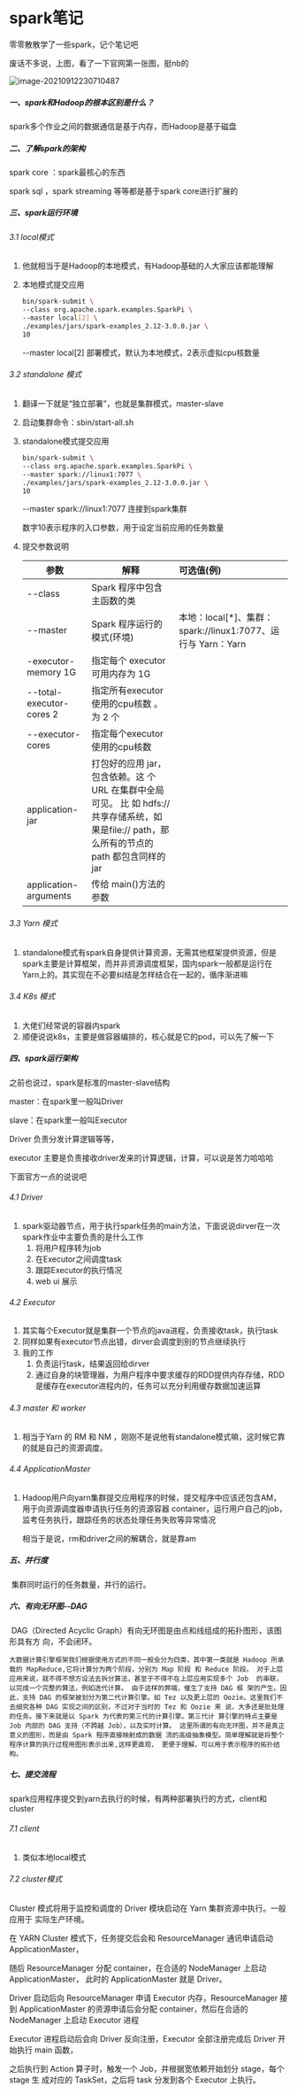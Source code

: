 # spark笔记

零零散散学了一些spark，记个笔记吧

废话不多说，上图，看了一下官网第一张图，挺nb的

![image-20210912230710487](C:\Users\fanyuping\AppData\Roaming\Typora\typora-user-images\image-20210912230710487.png)

##### 一、spark和Hadoop的根本区别是什么？

spark多个作业之间的数据通信是基于内存，而Hadoop是基于磁盘

##### 二、了解spark的架构

spark core ：spark最核心的东西

spark sql ，spark streaming 等等都是基于spark core进行扩展的

##### 三、spark运行环境

###### 3.1 local模式

1. 他就相当于是Hadoop的本地模式，有Hadoop基础的人大家应该都能理解

2. 本地模式提交应用

   ```bash
   bin/spark-submit \
   --class org.apache.spark.examples.SparkPi \
   --master local[2] \
   ./examples/jars/spark-examples_2.12-3.0.0.jar \
   10
   ```

   --master local[2] 部署模式，默认为本地模式，2表示虚拟cpu核数量

###### 3.2 standalone 模式

1. 翻译一下就是“独立部署”，也就是集群模式，master-slave

2. 启动集群命令：sbin/start-all.sh

3. standalone模式提交应用

   ```bash
   bin/spark-submit \
   --class org.apache.spark.examples.SparkPi \
   --master spark://linux1:7077 \
   ./examples/jars/spark-examples_2.12-3.0.0.jar \
   10
   ```

   --master spark://linux1:7077 连接到spark集群

   数字10表示程序的入口参数，用于设定当前应用的任务数量

4. 提交参数说明

   | 参数                     | 解释                                                         | 可选值(例)                                                   |
   | ------------------------ | ------------------------------------------------------------ | :----------------------------------------------------------- |
   | --class                  | Spark 程序中包含主函数的类                                   |                                                              |
   | --master                 | Spark 程序运行的模式(环境)                                   | 本地：local[*]、集群：spark://linux1:7077、运行与 Yarn：Yarn |
   | -executor-memory 1G      | 指定每个 executor 可用内存为 1G                              |                                                              |
   | --total-executor-cores 2 | 指定所有executor使用的cpu核数 。 为 2 个                     |                                                              |
   | --executor-cores         | 指定每个executor使用的cpu核数                                |                                                              |
   | application-jar          | 打包好的应用 jar，包含依赖。这 个 URL 在集群中全局可见。 比 如 hdfs:// 共享存储系统，如果是file:// path，那么所有的节点的 path 都包含同样的 jar |                                                              |
   | application-arguments    | 传给 main()方法的参数                                        |                                                              |

###### 3.3 Yarn 模式

1. standalone模式有spark自身提供计算资源，无需其他框架提供资源，但是spark主要是计算框架，而并非资源调度框架，国内spark一般都是运行在Yarn上的。其实现在不必要纠结是怎样结合在一起的，循序渐进嘛

###### 3.4 K8s 模式

1. 大佬们经常说的容器内spark
2. 顺便说说k8s，主要是做容器编排的，核心就是它的pod，可以先了解一下

##### 四、spark运行架构

之前也说过，spark是标准的master-slave结构

master：在spark里一般叫Driver

slave：在spark里一般叫Executor

Driver 负责分发计算逻辑等等，

executor 主要是负责接收driver发来的计算逻辑，计算，可以说是苦力哈哈哈

下面官方一点的说说吧

###### 4.1 Driver

1. spark驱动器节点，用于执行spark任务的main方法，下面说说dirver在一次spark作业中主要负责的是什么工作
   1. 将用户程序转为job
   2. 在Executor之间调度task
   3. 跟踪Executor的执行情况
   4. web ui 展示

###### 4.2 Executor

1. 其实每个Executor就是集群一个节点的java进程，负责接收task，执行task
2. 同样如果有executor节点出错，dirver会调度到别的节点继续执行
3. 我的工作
   1. 负责运行task，结果返回给dirver
   2. 通过自身的块管理器，为用户程序中要求缓存的RDD提供内存存储，RDD是缓存在executor进程内的，任务可以充分利用缓存数据加速运算

###### 4.3 master 和 worker

1. 相当于Yarn 的 RM 和 NM ，刚刚不是说他有standalone模式嘛，这时候它靠的就是自己的资源调度。

###### 4.4 ApplicationMaster

1. Hadoop用户向yarn集群提交应用程序的时候，提交程序中应该还包含AM，用于向资源调度器申请执行任务的资源容器 container，运行用户自己的job，监考任务执行，跟踪任务的状态处理任务失败等异常情况

   相当于是说，rm和driver之间的解耦合，就是靠am

##### 五、并行度

​	集群同时运行的任务数量，并行的运行。

##### 六、有向无环图--DAG

​	DAG（Directed Acyclic Graph）有向无环图是由点和线组成的拓扑图形，该图形具有方 向，不会闭环。

```
大数据计算引擎框架我们根据使用方式的不同一般会分为四类，其中第一类就是 Hadoop 所承载的 MapReduce,它将计算分为两个阶段，分别为 Map 阶段 和 Reduce 阶段。 对于上层应用来说，就不得不想方设法去拆分算法，甚至于不得不在上层应用实现多个 Job  的串联，以完成一个完整的算法，例如迭代计算。 由于这样的弊端，催生了支持 DAG 框 架的产生。因此，支持 DAG 的框架被划分为第二代计算引擎。如 Tez 以及更上层的 Oozie。这里我们不去细究各种 DAG 实现之间的区别，不过对于当时的 Tez 和 Oozie 来 说，大多还是批处理的任务。接下来就是以 Spark 为代表的第三代的计算引擎。第三代计 算引擎的特点主要是 Job 内部的 DAG 支持（不跨越 Job），以及实时计算。 这里所谓的有向无环图，并不是真正意义的图形，而是由 Spark 程序直接映射成的数据 流的高级抽象模型。简单理解就是将整个程序计算的执行过程用图形表示出来,这样更直观， 更便于理解，可以用于表示程序的拓扑结构。
```

##### 七、提交流程

spark应用程序提交到yarn去执行的时候，有两种部署执行的方式，client和cluster

###### 7.1 client

1. 类似本地local模式

###### 7.2 cluster模式

Cluster 模式将用于监控和调度的 Driver 模块启动在 Yarn 集群资源中执行。一般应用于 实际生产环境。

 在 YARN Cluster 模式下，任务提交后会和 ResourceManager 通讯申请启动 ApplicationMaster，

 随后 ResourceManager 分配 container，在合适的 NodeManager 上启动 ApplicationMaster， 此时的 ApplicationMaster 就是 Driver。 

Driver 启动后向 ResourceManager 申请 Executor 内存，ResourceManager 接到 ApplicationMaster 的资源申请后会分配 container，然后在合适的 NodeManager 上启动 Executor 进程 

Executor 进程启动后会向 Driver 反向注册，Executor 全部注册完成后 Driver 开始执行 main 函数， 

之后执行到 Action 算子时，触发一个 Job，并根据宽依赖开始划分 stage，每个 stage 生 成对应的 TaskSet，之后将 task 分发到各个 Executor 上执行。

